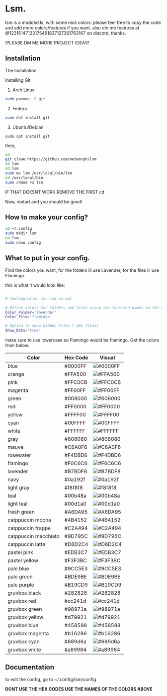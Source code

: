 
# Lsm.

lsm is a modded ls, with some nice colors.
please feel free to copy the code and add more colors/features if you want.
also dm me features at @12315147123175461837127361763167 on discord, thanks.

!PLEASE DM ME MORE PROJECT IDEAS!
## Installation

The Installation. 

Installing Git


 1. Arch Linux
```bash
sudo pacman -S git
```
 2. Fedora
```bash
sudo dnf install git
```

 3. Ubuntu/Debian
```
sudo apt install git
```
then,
```bash
cd
git clone https://github.com/networph/lsm
cd lsm
cd lsm
sudo mv lsm /usr/local/bin/lsm
cd /usr/local/bin
sudo chmod +x lsm
```



IF THAT DOESNT WORK REMOVE THE FIRST cd 

Now, restart and you should be good!
## How to make your config?
```bash
cd ~/.config
sudo mkdir lsm
cd lsm
sudo nano config
```
## What to put in your config.
Find the colors you want, for the folders ill use 
Lavender, for the files ill use Flamingo.

this is what it would look like:
```bash

# Configuration for lsm script

# Define colors for folders and files using the function names in the script
Color_Folder='lavender'
Color_File='flamingo'

# Option to show hidden files (.dot files)
Show_Dots='true'

```
make sure to use lowercase so Flamingo would be flamingo.
Get the colors from below.


| Color              | Hex Code   | Visual                                       |
|--------------------|------------|----------------------------------------------|
| blue               | #0000FF    | ![#0000FF](https://via.placeholder.com/10/0000FF?text=+) |
| orange             | #FFA500    | ![#FFA500](https://via.placeholder.com/10/FFA500?text=+) |
| pink               | #FFC0CB    | ![#FFC0CB](https://via.placeholder.com/10/FFC0CB?text=+) |
| magenta            | #FF00FF    | ![#FF00FF](https://via.placeholder.com/10/FF00FF?text=+) |
| green              | #008000    | ![#008000](https://via.placeholder.com/10/008000?text=+) |
| red                | #FF0000    | ![#FF0000](https://via.placeholder.com/10/FF0000?text=+) |
| yellow             | #FFFF00    | ![#FFFF00](https://via.placeholder.com/10/FFFF00?text=+) |
| cyan               | #00FFFF    | ![#00FFFF](https://via.placeholder.com/10/00FFFF?text=+) |
| white              | #FFFFFF    | ![#FFFFFF](https://via.placeholder.com/10/FFFFFF?text=+) |
| gray               | #808080    | ![#808080](https://via.placeholder.com/10/808080?text=+) |
| mauve              | #C6A0F6    | ![#C6A0F6](https://via.placeholder.com/10/C6A0F6?text=+) |
| rosewater          | #F4DBD6    | ![#F4DBD6](https://via.placeholder.com/10/F4DBD6?text=+) |
| flamingo           | #F0C6C6    | ![#F0C6C6](https://via.placeholder.com/10/F0C6C6?text=+) |
| lavender           | #B7BDF8    | ![#B7BDF8](https://via.placeholder.com/10/B7BDF8?text=+) |
| navy               | #0a192f    | ![#0a192f](https://via.placeholder.com/10/0a192f?text=+) |
| light gray         | #f8f8f8    | ![#f8f8f8](https://via.placeholder.com/10/f8f8f8?text=+) |
| teal               | #00b48a    | ![#00b48a](https://via.placeholder.com/10/00b48a?text=+) |
| light teal         | #00d1a0    | ![#00d1a0](https://via.placeholder.com/10/00d1a0?text=+) |
| fresh green        | #A6DA95    | ![#A6DA95](https://via.placeholder.com/10/A6DA95?text=+) |
| catppuccin mocha   | #4B4152    | ![#4B4152](https://via.placeholder.com/10/4B4152?text=+) |
| catppuccin frappe  | #C2A494    | ![#C2A494](https://via.placeholder.com/10/C2A494?text=+) |
| catppuccin macchiato | #9D795C  | ![#9D795C](https://via.placeholder.com/10/9D795C?text=+) |
| catppuccin latte   | #D6D2C4    | ![#D6D2C4](https://via.placeholder.com/10/D6D2C4?text=+) |
| pastel pink        | #EDB3C7    | ![#EDB3C7](https://via.placeholder.com/10/EDB3C7?text=+) |
| pastel yellow      | #F3F3BC    | ![#F3F3BC](https://via.placeholder.com/10/F3F3BC?text=+) |
| pale blue          | #9CC5E3    | ![#9CC5E3](https://via.placeholder.com/10/9CC5E3?text=+) |
| pale green         | #BDE9BE    | ![#BDE9BE](https://via.placeholder.com/10/BDE9BE?text=+) |
| pale purple        | #B19CD9    | ![#B19CD9](https://via.placeholder.com/10/B19CD9?text=+) |
| gruvbox black      | #282828    | ![#282828](https://via.placeholder.com/10/282828?text=+) |
| gruvbox red        | #cc241d    | ![#cc241d](https://via.placeholder.com/10/cc241d?text=+) |
| gruvbox green      | #98971a    | ![#98971a](https://via.placeholder.com/10/98971a?text=+) |
| gruvbox yellow     | #d79921    | ![#d79921](https://via.placeholder.com/10/d79921?text=+) |
| gruvbox blue       | #458588    | ![#458588](https://via.placeholder.com/10/458588?text=+) |
| gruvbox magenta    | #b16286    | ![#b16286](https://via.placeholder.com/10/b16286?text=+) |
| gruvbox cyan       | #689d6a    | ![#689d6a](https://via.placeholder.com/10/689d6a?text=+) |
| gruvbox white      | #a89984    | ![#a89984](https://via.placeholder.com/10/a89984?text=+) |




## Documentation

to edit the config, go to
~/.config/lsm/config

**DONT USE THE HEX CODES USE THE NAMES OF THE COLORS ABOVE**
